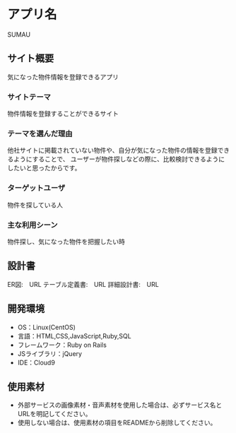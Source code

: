# アプリ名
SUMAU

## サイト概要
気になった物件情報を登録できるアプリ

### サイトテーマ
物件情報を登録することができるサイト


### テーマを選んだ理由
他社サイトに掲載されていない物件や、自分が気になった物件の情報を登録できるようにすることで、
ユーザーが物件探しなどの際に、比較検討できるようにしたいと思ったからです。

### ターゲットユーザ
物件を探している人

### 主な利用シーン
物件探し、気になった物件を把握したい時

## 設計書
ER図:　URL
テーブル定義書:　URL
詳細設計書:　URL

## 開発環境
- OS：Linux(CentOS)
- 言語：HTML,CSS,JavaScript,Ruby,SQL
- フレームワーク：Ruby on Rails
- JSライブラリ：jQuery
- IDE：Cloud9

## 使用素材
- 外部サービスの画像素材・音声素材を使用した場合は、必ずサービス名とURLを明記してください。
- 使用しない場合は、使用素材の項目をREADMEから削除してください。